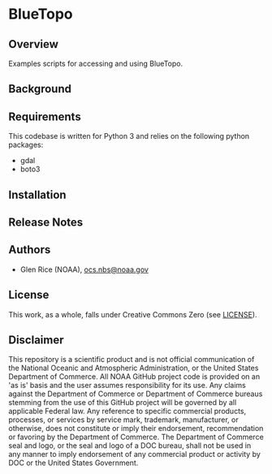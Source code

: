 BlueTopo
========

Overview
--------
Examples scripts for accessing and using BlueTopo.

Background
----------


Requirements
------------

This codebase is written for Python 3 and relies on the following python
packages:

-   gdal
-   boto3

Installation
------------

Release Notes
-------------

Authors
-------

-   Glen Rice (NOAA), <ocs.nbs@noaa.gov>


License
-------

This work, as a whole, falls under Creative Commons Zero (see
[LICENSE](LICENSE)).

Disclaimer
----------

This repository is a scientific product and is not official
communication of the National Oceanic and Atmospheric Administration, or
the United States Department of Commerce. All NOAA GitHub project code
is provided on an 'as is' basis and the user assumes responsibility for
its use. Any claims against the Department of Commerce or Department of
Commerce bureaus stemming from the use of this GitHub project will be
governed by all applicable Federal law. Any reference to specific
commercial products, processes, or services by service mark, trademark,
manufacturer, or otherwise, does not constitute or imply their
endorsement, recommendation or favoring by the Department of Commerce.
The Department of Commerce seal and logo, or the seal and logo of a DOC
bureau, shall not be used in any manner to imply endorsement of any
commercial product or activity by DOC or the United States Government.

